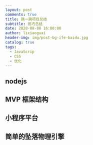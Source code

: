 ```yaml
---
layout: post
comments: true
title: 跳一跳项目总结
subtitle: 技巧总结
date: 2020-08-08 16:00:00
author: lixiaoguai
header-img: img/post-bg-ife-baidu.jpg
catalog: true
tags:
  - JavaScrip
  - CSS
  - 优化
---
```


## nodejs

## MVP 框架结构

## 小程序平台

## 简单的坠落物理引擎
